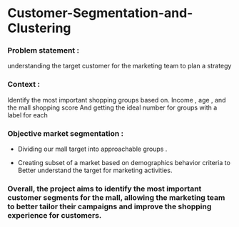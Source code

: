 # Customer-Segmentation-and-Clustering


### Problem statement :
 understanding the target customer for the marketing team to plan a strategy 


### Context :
Identify the most important shopping groups based on. Income , age , and the mall shopping score 
  And getting the ideal number for groups with a label for each 


### Objective market segmentation : 
* Dividing our mall target into approachable groups . 

* Creating subset of a market based on demographics behavior criteria to Better understand the target for marketing activities.


### Overall, the project aims to identify the most important customer segments for the mall, allowing the marketing team to better tailor their campaigns and improve the shopping experience for customers.
